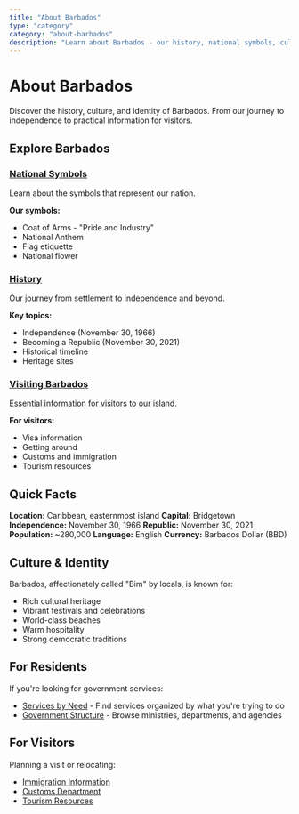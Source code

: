 ```yaml
---
title: "About Barbados"
type: "category"
category: "about-barbados"
description: "Learn about Barbados - our history, national symbols, culture, and information for visitors."
---
```


# About Barbados

Discover the history, culture, and identity of Barbados. From our journey to independence to practical information for visitors.

## Explore Barbados

### [National Symbols](./national-symbols)
Learn about the symbols that represent our nation.

**Our symbols:**
- Coat of Arms - "Pride and Industry"
- National Anthem
- Flag etiquette
- National flower

### [History](./history)
Our journey from settlement to independence and beyond.

**Key topics:**
- Independence (November 30, 1966)
- Becoming a Republic (November 30, 2021)
- Historical timeline
- Heritage sites

### [Visiting Barbados](./visiting)
Essential information for visitors to our island.

**For visitors:**
- Visa information
- Getting around
- Customs and immigration
- Tourism resources

## Quick Facts

**Location:** Caribbean, easternmost island
**Capital:** Bridgetown
**Independence:** November 30, 1966
**Republic:** November 30, 2021
**Population:** ~280,000
**Language:** English
**Currency:** Barbados Dollar (BBD)

## Culture & Identity

Barbados, affectionately called "Bim" by locals, is known for:
- Rich cultural heritage
- Vibrant festivals and celebrations
- World-class beaches
- Warm hospitality
- Strong democratic traditions

## For Residents

If you're looking for government services:
- [Services by Need](../services) - Find services organized by what you're trying to do
- [Government Structure](../government) - Browse ministries, departments, and agencies

## For Visitors

Planning a visit or relocating:
- [Immigration Information](../government/departments/immigration)
- [Customs Department](../government/departments/customs)
- [Tourism Resources](./visiting/tourism)
